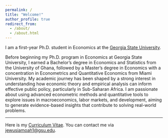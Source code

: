 ```yaml
---
permalink: /
title: "Welcome!"
author_profile: true
redirect_from: 
  - /about/
  - /about.html
---
```


I am a first-year Ph.D. student in Economics at the [Georgia State University](https://www.gsu.edu/program/economics-phd/).


Before beginning my Ph.D. program in Economics at Georgia State University, I earned a Bachelor’s degree in Economics and Statistics from the University of Ghana, followed by a Master’s degree in Economics with a concentration in Econometrics and Quantitative Economics from Miami University. My academic journey has been shaped by a strong interest in understanding how economic theory and empirical analysis can inform effective public policy, particularly in Sub-Saharan Africa. I am passionate about using advanced econometric methods and quantitative tools to explore issues in macroeconomics, labor markets, and development, aiming to generate evidence-based insights that contribute to solving real-world problems.


---

Here is my [Curriculum Vitae](/files/resume2025.pdf). You can contact me via [jewusiamoah1@gsu.edu](mailto:jewusiamoah1@gsu.edu).

